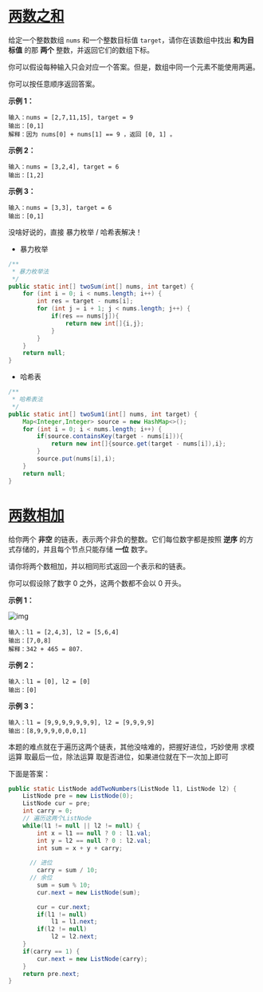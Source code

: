 # [两数之和](https://leetcode-cn.com/problems/two-sum/)

给定一个整数数组 `nums` 和一个整数目标值 `target`，请你在该数组中找出 **和为目标值** 的那 **两个** 整数，并返回它们的数组下标。

你可以假设每种输入只会对应一个答案。但是，数组中同一个元素不能使用两遍。

你可以按任意顺序返回答案。

 

**示例 1：**

```
输入：nums = [2,7,11,15], target = 9
输出：[0,1]
解释：因为 nums[0] + nums[1] == 9 ，返回 [0, 1] 。
```

**示例 2：**

```
输入：nums = [3,2,4], target = 6
输出：[1,2]
```

**示例 3：**

```
输入：nums = [3,3], target = 6
输出：[0,1]
```



没啥好说的，直接 暴力枚举 / 哈希表解决！



+ 暴力枚举

```java
/**
 * 暴力枚举法
 */
public static int[] twoSum(int[] nums, int target) {
    for (int i = 0; i < nums.length; i++) {
        int res = target - nums[i];
        for (int j = i + 1; j < nums.length; j++) {
            if(res == nums[j]){
                return new int[]{i,j};
            }
        }
    }
    return null;
}
```

+ 哈希表

```java
/**
 * 哈希表法
 */
public static int[] twoSum1(int[] nums, int target) {
    Map<Integer,Integer> source = new HashMap<>();
    for (int i = 0; i < nums.length; i++) {
        if(source.containsKey(target - nums[i])){
            return new int[]{source.get(target - nums[i]),i};
        }
        source.put(nums[i],i);
    }
    return null;
}
```





# [两数相加](https://leetcode-cn.com/problems/add-two-numbers/)

给你两个 **非空** 的链表，表示两个非负的整数。它们每位数字都是按照 **逆序** 的方式存储的，并且每个节点只能存储 **一位** 数字。

请你将两个数相加，并以相同形式返回一个表示和的链表。

你可以假设除了数字 0 之外，这两个数都不会以 0 开头。

 

**示例 1：**

![img](https://assets.leetcode-cn.com/aliyun-lc-upload/uploads/2021/01/02/addtwonumber1.jpg)

```
输入：l1 = [2,4,3], l2 = [5,6,4]
输出：[7,0,8]
解释：342 + 465 = 807.
```

**示例 2：**

```
输入：l1 = [0], l2 = [0]
输出：[0]
```

**示例 3：**

```
输入：l1 = [9,9,9,9,9,9,9], l2 = [9,9,9,9]
输出：[8,9,9,9,0,0,0,1]
```



本题的难点就在于遍历这两个链表，其他没啥难的，把握好进位，巧妙使用 求模运算 取最后一位，除法运算 取是否进位，如果进位就在下一次加上即可

 

下面是答案：

```java
public static ListNode addTwoNumbers(ListNode l1, ListNode l2) {
    ListNode pre = new ListNode(0);
    ListNode cur = pre;
    int carry = 0;
    // 遍历这两个ListNode
    while(l1 != null || l2 != null) {
        int x = l1 == null ? 0 : l1.val;
        int y = l2 == null ? 0 : l2.val;
        int sum = x + y + carry;
				
      // 进位
        carry = sum / 10;
      // 余位
        sum = sum % 10;
        cur.next = new ListNode(sum);

        cur = cur.next;
        if(l1 != null)
            l1 = l1.next;
        if(l2 != null)
            l2 = l2.next;
    }
    if(carry == 1) {
        cur.next = new ListNode(carry);
    }
    return pre.next;
}
```

